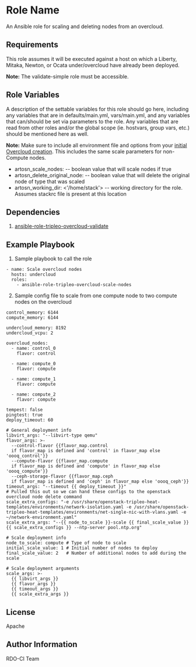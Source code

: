 Role Name
=========

An Ansible role for scaling and deleting nodes from an overcloud.

Requirements
------------

This role assumes it will be executed against a host on which a Liberty, Mitaka, Newton, or Ocata under/overcloud have already been deployed.

**Note:** The validate-simple role must be accessible.

Role Variables
--------------

A description of the settable variables for this role should go here, including any variables that are in defaults/main.yml, vars/main.yml, and any variables that can/should be set via parameters to the role. Any variables that are read from other roles and/or the global scope (ie. hostvars, group vars, etc.) should be mentioned here as well.

**Note:** Make sure to include all environment file and options from your [initial Overcloud creation](https://access.redhat.com/documentation/en-US/Red_Hat_Enterprise_Linux_OpenStack_Platform/7/html/Director_Installation_and_Usage/sect-Scaling_the_Overcloud.html#sect-Adding_Compute_or_Ceph_Storage_Nodes). This includes the same scale parameters for non-Compute nodes.

- artosn_scale_nodes: <true> -- boolean value that will scale nodes if true
- artosn_delete_original_node: <false> -- boolean value that will delete the original node of type that was scaled
- artosn_working_dir: <'/home/stack'> -- working directory for the role. Assumes stackrc file is present at this location


Dependencies
------------

1. [ansible-role-tripleo-overcloud-validate](https://github.com/redhat-openstack/ansible-role-tripleo-overcloud-validate)

Example Playbook
----------------

  1. Sample playbook to call the role

    - name: Scale overcloud nodes
      hosts: undercloud
      roles:
        - ansible-role-tripleo-overcloud-scale-nodes

  2. Sample config file to scale from one compute node to two compute nodes on the overcloud

    control_memory: 6144
    compute_memory: 6144

    undercloud_memory: 8192
    undercloud_vcpu: 2

    overcloud_nodes:
      - name: control_0
        flavor: control

      - name: compute_0
        flavor: compute

      - name: compute_1
        flavor: compute

      - name: compute_2
        flavor: compute

    tempest: false
    pingtest: true
    deploy_timeout: 60

    # General deployment info
    libvirt_args: "--libvirt-type qemu"
    flavor_args: >-
      --control-flavor {{flavor_map.control
      if flavor_map is defined and 'control' in flavor_map else 'oooq_control'}}
      --compute-flavor {{flavor_map.compute
      if flavor_map is defined and 'compute' in flavor_map else 'oooq_compute'}}
      --ceph-storage-flavor {{flavor_map.ceph
      if flavor_map is defined and 'ceph' in flavor_map else 'oooq_ceph'}}
    timeout_args: "--timeout {{ deploy_timeout }}"
    # Pulled this out so we can hand these configs to the openstack overcloud node delete command
    scale_extra_configs: "-e /usr/share/openstack-tripleo-heat-templates/environments/network-isolation.yaml -e /usr/share/openstack-tripleo-heat-templates/environments/net-single-nic-with-vlans.yaml -e ~/network-environment.yaml"
    scale_extra_args: "--{{ node_to_scale }}-scale {{ final_scale_value }} {{ scale_extra_configs }} --ntp-server pool.ntp.org"

    # Scale deployment info
    node_to_scale: compute # Type of node to scale
    initial_scale_value: 1 # Initial number of nodes to deploy
    final_scale_value: 2   # Number of additional nodes to add during the scale

    # Scale deployment arguments
    scale_args: >-
      {{ libvirt_args }}
      {{ flavor_args }}
      {{ timeout_args }}
      {{ scale_extra_args }}

License
-------

Apache

Author Information
------------------

RDO-CI Team
